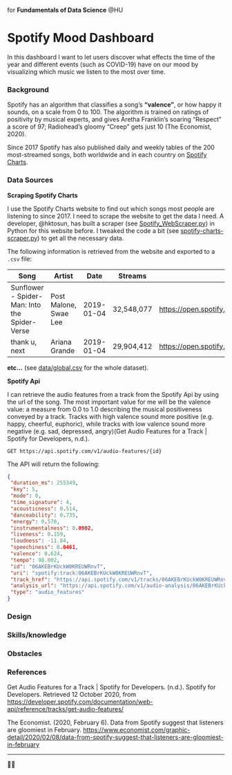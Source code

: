for **Fundamentals of Data Science** @HU

# Spotify Mood Dashboard

In this dashboard I want to let users discover what effects the time of the year and different events (such as COVID-19) have on our mood by visualizing which music we listen to the most over time.

### Background

Spotify has an algorithm that classifies a song’s **“valence”**, or how happy it sounds, on a scale from 0 to 100. The algorithm is trained on ratings of positivity by musical experts, and gives Aretha Franklin’s soaring “Respect” a score of 97; Radiohead’s gloomy “Creep” gets just 10 (The Economist, 2020).

Since 2017 Spotify has also published daily and weekly tables of the 200 most-streamed songs, both worldwide and in each country on [Spotify Charts](https://spotifycharts.com/regional).

### Data Sources

**Scraping Spotify Charts**

I use the Spotify Charts website to find out which songs most people are listening to since 2017. I need to scrape the website to get the data I need. A developer, @hktosun, has built a scraper (see [Spotify_WebScraper.py](https://gist.github.com/hktosun/d4f98488cb8f005214acd12296506f48)) in Python for this website before. I tweaked the code a bit (see [spotify-charts-scraper.py](https://github.com/sterrevangeest/spotify-dashboard/blob/master/spotify-charts-scraper.py)) to get all the necessary data.

The following information is retrieved from the website and exported to a `.csv` file:

| Song                                          | Artist                | Date       | Streams    | Url                                                   | Rank |
| --------------------------------------------- | --------------------- | ---------- | ---------- | ----------------------------------------------------- | ---- |
| Sunflower - Spider-Man: Into the Spider-Verse | Post Malone, Swae Lee | 2019-01-04 | 32,548,077 | https://open.spotify.com/track/3KkXRkHbMCARz0aVfEt68P | 1    |
| thank u, next                                 | Ariana Grande         | 2019-01-04 | 29,904,412 | https://open.spotify.com/track/2rPE9A1vEgShuZxxzR2tZH | 2    |

**etc...** (see [data/global.csv](https://github.com/sterrevangeest/spotify-dashboard/blob/master/data/global.csv) for the whole dataset).

**Spotify Api**

I can retrieve the audio features from a track from the Spotify Api by using the url of the song. The most important value for me will be the valence value: a measure from 0.0 to 1.0 describing the musical positiveness conveyed by a track. Tracks with high valence sound more positive (e.g. happy, cheerful, euphoric), while tracks with low valence sound more negative (e.g. sad, depressed, angry)(Get Audio Features for a Track | Spotify for Developers, n.d.).

```
GET https://api.spotify.com/v1/audio-features/{id}
```

The API will return the following:

```json
{
 "duration_ms": 255349,
 "key": 5,
 "mode": 0,
 "time_signature": 4,
 "acousticness": 0.514,
 "danceability": 0.735,
 "energy": 0.578,
 "instrumentalness": 0.0902,
 "liveness": 0.159,
 "loudness": -11.84,
 "speechiness": 0.0461,
 "valence": 0.624,
 "tempo": 98.002,
 "id": "06AKEBrKUckW0KREUWRnvT",
 "uri": "spotify:track:06AKEBrKUckW0KREUWRnvT",
 "track_href": "https://api.spotify.com/v1/tracks/06AKEBrKUckW0KREUWRnvT",
 "analysis_url": "https://api.spotify.com/v1/audio-analysis/06AKEBrKUckW0KREUWRnvT",
 "type": "audio_features"
}
```

### Design

### Skills/knowledge

### Obstacles

### References

Get Audio Features for a Track | Spotify for Developers. (n.d.). Spotify for Developers. Retrieved 12 October 2020, from https://developer.spotify.com/documentation/web-api/reference/tracks/get-audio-features/

The Economist. (2020, February 6). Data from Spotify suggest that listeners are gloomiest in February. https://www.economist.com/graphic-detail/2020/02/08/data-from-spotify-suggest-that-listeners-are-gloomiest-in-february

---

🕺💃
